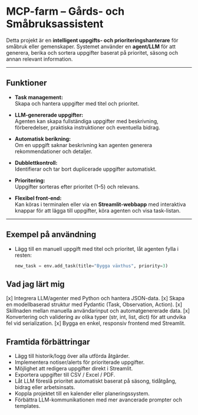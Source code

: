# MCP-farm – Gårds- och Småbruksassistent

Detta projekt är en **intelligent uppgifts- och prioriteringshanterare** för småbruk eller gemenskaper. Systemet använder en **agent/LLM** för att generera, berika och sortera uppgifter baserat på prioritet, säsong och annan relevant information.

---

## Funktioner

- **Task management:**  
  Skapa och hantera uppgifter med titel och prioritet.  

- **LLM-genererade uppgifter:**  
  Agenten kan skapa fullständiga uppgifter med beskrivning, förberedelser, praktiska instruktioner och eventuella bidrag.  

- **Automatisk berikning:**  
  Om en uppgift saknar beskrivning kan agenten generera rekommendationer och detaljer.  

- **Dubblettkontroll:**  
  Identifierar och tar bort duplicerade uppgifter automatiskt.  

- **Prioritering:**  
  Uppgifter sorteras efter prioritet (1–5) och relevans.  

- **Flexibel front-end:**  
  Kan köras i terminalen eller via en **Streamlit-webbapp** med interaktiva knappar för att lägga till uppgifter, köra agenten och visa task-listan.

---

## Exempel på användning

- Lägg till en manuell uppgift med titel och prioritet, låt agenten fylla i resten:  
  ```python
  new_task = env.add_task(title="Bygga växthus", priority=3)

## Vad jag lärt mig

[x] Integrera LLM/agenter med Python och hantera JSON-data.
[x] Skapa en modellbaserad struktur med Pydantic (Task, Observation, Action).
[x] Skillnaden mellan manuella användarinput och automatgenererade data.
[x] Konvertering och validering av olika typer (str, int, list, dict) för att undvika fel vid serialization.
[x] Bygga en enkel, responsiv frontend med Streamlit.

## Framtida förbättringar

- Lägg till historik/logg över alla utförda åtgärder.
- Implementera notiser/alerts för prioriterade uppgifter.
- Möjlighet att redigera uppgifter direkt i Streamlit.
- Exportera uppgifter till CSV / Excel / PDF.
- Låt LLM föreslå prioritet automatiskt baserat på säsong, tidåtgång, bidrag eller arbetsinsats.
- Koppla projektet till en kalender eller planeringssystem.
- Förbättra LLM-kommunikationen med mer avancerade prompter och templates.